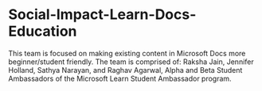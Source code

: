 # Social-Impact-Learn-Docs-Education

This team is focused on making existing content in Microsoft Docs more beginner/student friendly. The team is comprised of: Raksha Jain, Jennifer Holland, Sathya Narayan, and Raghav Agarwal, Alpha and Beta Student Ambassadors of the Microsoft Learn Student Ambassador program.
